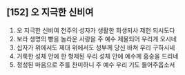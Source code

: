 ## [152] 오 지극한 신비여

1) 오 지극한 신비여 천주의 성자가 생활한 희생되사 제헌 되시도다
2) 보라 생명의 빵을 놀라운 사랑을 주 예수 제물되어 우리게 오시네
3) 십자가 위에서도 제대 위에서도 성부께 당신 바쳐 우리 구하시네
4) 거룩한 성체 안에 한 형제된 우리 성체 안에 예수께 흠숭을 드리네
5) 정성된 마음으로 주를 찬미하니 주 예수 우리 기도 들어주옵소서
